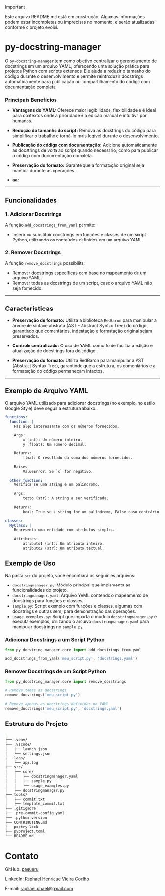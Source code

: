 > [!IMPORTANT]  
> Este arquivo README.md está em construção. Algumas informações podem estar incompletas ou imprecisas no momento, e serão atualizadas conforme o projeto evolui.

# py-docstring-manager

O `py-docstring-manager` tem como objetivo centralizar o gerenciamento de docstrings em um arquivo YAML, oferecendo uma solução prática para projetos Python com scripts extensos. Ele ajuda a reduzir o tamanho do código durante o desenvolvimento e permite reintroduzir docstrings automaticamente para publicação ou compartilhamento do código com documentação completa.

### Principais Benefícios

- **Vantagens do YAML:** Oferece maior legibilidade, flexibilidade e é ideal para contextos onde a prioridade é a edição manual e intuitiva por humanos.

- **Redução do tamanho do script:** Remova as docstrings do código para simplificar o trabalho e torná-lo mais legível durante o desenvolvimento.

- **Publicação do código com documentação:** Adicione automaticamente as docstrings de volta ao script quando necessário, como para publicar o código com documentação completa.

- **Preservação do formato:** Garante que a formatação original seja mantida durante as operações.

- **aa:** 

---

## **Funcionalidades**

### 1. **Adicionar Docstrings**
A função `add_docstrings_from_yaml` permite:
- Inserir ou substituir docstrings em funções e classes de um script Python, utilizando os conteúdos definidos em um arquivo YAML.

### 2. **Remover Docstrings**
A função `remove_docstrings` possibilita:
- Remover docstrings específicas com base no mapeamento de um arquivo YAML.
- Remover todas as docstrings de um script, caso o arquivo YAML não seja fornecido.

---

## **Características**

- **Preservação de formato:** Utiliza a biblioteca `RedBaron` para manipular a árvore de sintaxe abstrata (AST - Abstract Syntax Tree) do código, garantindo que comentários, indentação e formatação original sejam preservados.

- **Controle centralizado:** O uso de YAML como fonte facilita a edição e atualização de docstrings fora do código.

- **Preservação do formato:** Utiliza RedBaron para manipular a AST (Abstract Syntax Tree), garantindo que a estrutura, os comentários e a formatação do código permaneçam intactos.

---

## **Exemplo de Arquivo YAML**

O arquivo YAML utilizado para adicionar docstrings (no exemplo, no estilo Google Style) deve seguir a estrutura abaixo:

```yaml
functions:
  function: |
    Faz algo interessante com os números fornecidos.

    Args:
        x (int): Um número inteiro.
        y (float): Um número decimal.

    Returns:
        float: O resultado da soma dos números fornecidos.

    Raises:
        ValueError: Se `x` for negativo.

  other_function: |
    Verifica se uma string é um palíndromo.

    Args:
        texto (str): A string a ser verificada.

    Returns:
        bool: True se a string for um palíndromo, False caso contrário.
    
classes:
  MyClass: |
    Representa uma entidade com atributos simples.

    Attributes:
        atributo1 (int): Um atributo inteiro.
        atributo2 (str): Um atributo textual.
```

## **Exemplo de Uso**

Na pasta `src` do projeto, você encontrará os seguintes arquivos:
- `docstringmanager.py`: Módulo principal que implementa as funcionalidades do projeto.
- `docstringmanager.yaml`: Arquivo YAML contendo o mapeamento de docstrings para funções e classes.
- `sample.py`: Script exemplo com funções e classes, algumas com docstrings e outras sem, para demonstração das operações.
- `usage_exemples.py`: Script que importa o módulo `docstringmanager.py` e executa exemplos, utilizando o arquivo `docstringmanager.yaml` para manipular docstrings no `sample.py`.

### Adicionar Docstrings a um Script Python

```python
from py_docstring_manager.core import add_docstrings_from_yaml

add_docstrings_from_yaml('meu_script.py', 'docstrings.yaml')
```
### Remover Docstrings de um Script Python

```python
from py_docstring_manager.core import remove_docstrings

# Remove todas as docstrings
remove_docstrings('meu_script.py')

# Remove apenas as docstrings definidas no YAML
remove_docstrings('meu_script.py', 'docstrings.yaml')
```

## Estrutura do Projeto

```bash
.
├── .venv/
├── .vscode/
│   ├── launch.json
│   └── settings.json
├── logs/
│   └── app.log
├── src/
│   ├── core/
│   │   ├── docstringmanager.yaml
│   │   ├── sample.py
│   │   └── usage_examples.py
│   ├── docstringmanager.py
├── tools/
│   ├── commit.txt
│   ├── template_commit.txt
├── .gitignore
├── .pre-commit-config.yaml
├── .python-version
├── CONTRIBUTING.md
├── poetry.lock
├── pyproject.toml
└── README.md
```

# Contato

GitHub: [pagueru](https://github.com/pagueru/)

LinkedIn: [Raphael Henrique Vieira Coelho](https://www.linkedin.com/in/raphaelhvcoelho/)

E-mail: [raphael.phael@gmail.com](mailto:raphael.phael@gmail.com)

